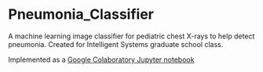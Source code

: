 # Pneumonia_Classifier
A machine learning image classifier for pediatric chest X-rays to help detect pneumonia.  Created for Intelligent Systems graduate school class.

Implemented as a [Google Colaboratory Jupyter notebook](https://colab.research.google.com/github/rmcnew/Pneumonia_Classifier/blob/master/Pneumonia_Classifier.ipynb)
